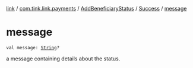 [link](../../../index.md) / [com.tink.link.payments](../../index.md) / [AddBeneficiaryStatus](../index.md) / [Success](index.md) / [message](./message.md)

# message

`val message: `[`String`](https://kotlinlang.org/api/latest/jvm/stdlib/kotlin/-string/index.html)`?`

a message containing details about the status.

